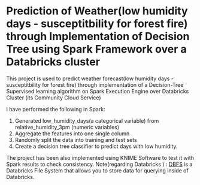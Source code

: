 # Prediction of Weather(low humidity days - susceptitbility for forest fire) through Implementation of Decision Tree using Spark Framework over a Databricks cluster
This project is used to predict weather forecast(low humidity days - susceptitbility for forest fire) through implementation of a Decision-Tree Supervised learning algorithm on Spark Execution Engine over Databricks Cluster (its Community Cloud Service) 

I have performed the following in Spark:
1. Generated low_humidity_days(a categorical variable) from relative_humidity_3pm (numeric variables)
2. Aggregate the features into one single column
3. Randomly split the data into training and test sets
4. Create a decision tree classifier to predict days with low humidity.

The project has been also implemented using KNIME Software to test it with Spark results to check consistency.
Note(regarding Databricks ) :  [DBFS](https://docs.databricks.com/user-guide/dbfs-databricks-file-system.html) is a Databricks File System that allows you to store data for querying inside of Databricks.
